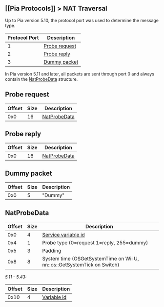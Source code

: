 [[Pia Protocols]] > NAT Traversal
---

Up to Pia version 5.10, the protocol port was used to determine the message type.

| Protocol Port | Description |
| --- | --- |
| 1 | [Probe request](#probe-request) |
| 2 | [Probe reply](#probe-reply) |
| 3 | [Dummy packet](#dummy-packet) |

In Pia version 5.11 and later, all packets are sent through port 0 and always contain the [NatProbeData](#natprobedata) structure.

## Probe request
| Offset | Size | Description |
| --- | --- | --- |
| 0x0 | 16 | [NatProbeData](#natprobedata) |

## Probe reply
| Offset | Size | Description |
| --- | --- | --- |
| 0x0 | 16 | [NatProbeData](#natprobedata) |

## Dummy packet
| Offset | Size | Description |
| --- | --- | --- |
| 0x0 | 5 | "Dummy" |

## NatProbeData
| Offset | Size | Description |
| --- | --- | --- |
| 0x0 | 4 | [Service variable id](Pia-Terminology#service-variable-id) |
| 0x4 | 1 | Probe type (0=request 1=reply, 255=dummy) |
| 0x5 | 3 | Padding |
| 0x8 | 8 | System time (OSGetSystemTime on Wii U, nn::os::GetSystemTick on Switch) |

*5.11 - 5.43:*

| Offset | Size | Description |
| --- | --- | --- |
| 0x10 | 4 | [Variable id](Pia-Terminology#variable-id) |